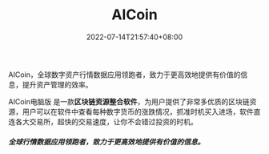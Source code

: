 ﻿---
weight: 
title: "AICoin"
description: "AICoin，全球数字资产行情数据应用领跑者，致力于更高效地提供有价值的信息，提升资产管理的效率"
date: 2022-07-14T21:57:40+08:00
lastmod: 2022-07-14T16:45:40+08:00
draft: false
authors: ["MineW"]
featuredImage: "aicoin.png"
link: "https://www.aicoin.com/"
tags: ["数据收集","AICoin"]
categories: ["navigation"]
navigation: ["数据收集"]
lightgallery: true
toc: true
pinned: false
recommend: false
recommend1: false
---
AICoin，全球数字资产行情数据应用领跑者，致力于更高效地提供有价值的信息，提升资产管理的效率。

AICoin电脑版 是一款**区块链资源整合软件**，为用户提供了非常多优质的区块链资源，用户可以在软件中查看每种数字货币的涨跌情况，抓准时机买入进场，软件直连各大交易所，超快的交易速度，让你不会错过投资的时机。

##### 全球行情数据应用领跑者，致力于更高效地提供有价值的信息。